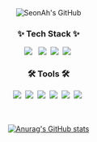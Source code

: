 <div align="center">
  <img src="https://capsule-render.vercel.app/api?type=transparent&fontColor=F5C0CA&text=SeonAh's%20GitHub%20&height=150&fontSize=60&descAlignY=75&descAlign=60" alt="SeonAh's GitHub">
</div>

<h3 align="center">✨ Tech Stack ✨</h3>
<div align="center">
  <img src="https://img.shields.io/badge/SpringBoot-6DB33F?style=for-the-badge&logo=springboot&logoColor=white"/> &nbsp
  <img src="https://img.shields.io/badge/django-092E20?style=for-the-badge&logo=django&logoColor=white"/>&nbsp
  <img src="https://img.shields.io/badge/MySQL-4479A1?style=for-the-badge&logo=mysql&logoColor=white"/>&nbsp
  <img src="https://img.shields.io/badge/AWS-232F3E?style=for-the-badge&logo=amazonwebservices&logoColor=white"/>&nbsp
</div>

<h3 align="center">🛠 Tools 🛠</h3>
<div align="center">
  <img src="https://img.shields.io/badge/git-F05033.svg?style=for-the-badge&logo=git&logoColor=white" />&nbsp
  <img src="https://img.shields.io/badge/github-181717.svg?style=for-the-badge&logo=github&logoColor=white" />&nbsp
  <img src="https://img.shields.io/badge/Notion-F3F3F3.svg?style=for-the-badge&logo=notion&logoColor=black" />&nbsp
  <img src="https://img.shields.io/badge/figma-F24E1E.svg?style=for-the-badge&logo=figma&logoColor=white" />&nbsp
  <img src="https://img.shields.io/badge/jira-0052CC.svg?style=for-the-badge&logo=jira&logoColor=white" />&nbsp
  <img src="https://img.shields.io/badge/slack-4A154B.svg?style=for-the-badge&logo=slack&logoColor=white" />&nbsp
</div>

<br>
<br>

<div align="center">
  
[![Anurag's GitHub stats](https://github-readme-stats.vercel.app/api?username=HongSeonAh)](https://github.com/anuraghazra/github-readme-stats)

</div>
